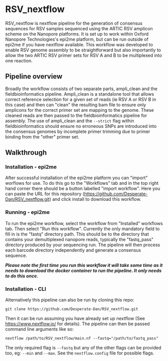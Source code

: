 # RSV_nextflow
RSV_nextflow is nextflow pipeline for the generation of consensus sequences for RSV samples sequenced using the ARTIC RSV amplicon scheme on the Nanopore platforms. It is set up to work within Oxford Nanopore Technologies's epi2me platform, but can be run outside of epi2me if you have nextflow available. This workflow was developed to enable RSV genome assembly to be straightforward but also importantly to allow the two ARTIC RSV primer sets for RSV A and B to be multiplexed into one reaction.

 
## Pipeline overview
Broadly the workflow consists of two separate parts, ampli_clean and the fieldbioinformatics pipeline. Ampli_clean is a standalone tool that allows correct reference selection for a given set of reads (ie RSV A or RSV B in this case) and then can "clean" the resulting bam file to ensure only amplicons for the correct primer set are mapping to the genome. These cleaned reads are then passed to the fieldbioinformatics pipeline for assembly. The use of ampli_clean and the `--strict` flag within fieldbioinformatics should ensure no erroneous SNPs are introduced into the consensus genomes by incomplete primer trimming due to primer binding from the "other" primer set.

 
## Walkthrough
### Installation - epi2me
After successful installation of the epi2me platform you can "import" worflows for use. To do this go to the "Workflows" tab and in the top right hand corner there should be a button labelled "import workflow". Here you can paste the URL for this repository (https://github.com/Desperate-Dan/RSV_nextflow.git) and click install to download this workflow. 

### Running - epi2me
To run the epi2me workflow, select the workflow from "Installed" workflows tab. Then select "Run this workflow". Currently the only mandatory field to fill in is the "fastq" directory path. This should be to the directory that contains your demultiplexed nanopore reads, typically the "fastq_pass" directory produced by your sequencing run. The pipeline will then process each barcode directory independently and generate a consensus sequence.

***Please note the first time you run this workflow it will take some time as it needs to download the docker container to run the pipeline. It only needs to do this once.***

### Installation - CLI
Alternatively this pipeline can also be run by cloning this repo:

`git clone https://github.com/Desperate-Dan/RSV_nextflow.git`

Then it can be run assuming you have already set up nextflow (See https://www.nextflow.io/ for details). The pipeline can then be passed command line arguments like so:

`nextflow /path/to/RSV_nextflow/main.nf --fastq="/path/to/fastq_pass"`

The only required flag is `--fastq` but any of the other flags can be provided too, eg: `--min` and `--max`. See the `nextflow.config` file for possible flags.



